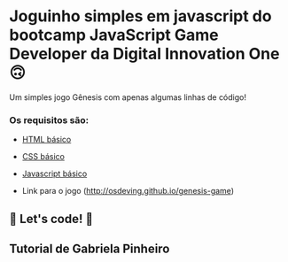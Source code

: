 # Joguinho simples em javascript do bootcamp JavaScript Game Developer da Digital Innovation One 🙃

Um simples jogo Gênesis com apenas algumas linhas de código! 

### Os requisitos são:

* [HTML básico](https://www.w3schools.com/html/)
* [CSS básico](https://developer.mozilla.org/pt-BR/docs/Web/CSS)
* [Javascript básico](https://developer.mozilla.org/pt-BR/docs/Web/JavaScript)
 
* Link para o jogo (http://osdeving.github.io/genesis-game)



## 🚀 Let's code! 🚀

## Tutorial de Gabriela Pinheiro
